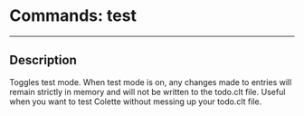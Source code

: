 # Commands: test

---

## Description

Toggles test mode. When test mode is on, any changes made to entries will remain strictly in memory and will not be written to the todo.clt file. Useful when you want to test Colette without messing up your todo.clt file.